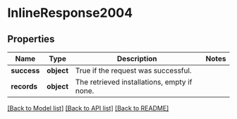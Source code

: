 # InlineResponse2004

## Properties
Name | Type | Description | Notes
------------ | ------------- | ------------- | -------------
**success** | **object** | True if the request was successful. | 
**records** | **object** | The retrieved installations, empty if none. | 

[[Back to Model list]](../README.md#documentation-for-models) [[Back to API list]](../README.md#documentation-for-api-endpoints) [[Back to README]](../README.md)

